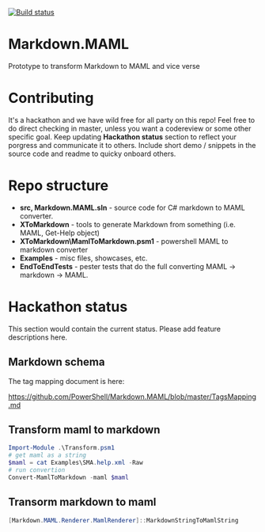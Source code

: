 [![Build status](https://ci.appveyor.com/api/projects/status/u65tnar0cfkmqywl/branch/master?svg=true)](https://ci.appveyor.com/project/PowerShell/markdown-maml/branch/master)

# Markdown.MAML
Prototype to transform Markdown to MAML and vice verse

# Contributing

It's a hackathon and we have wild free for all party on this repo!
Feel free to do direct checking in master, unless you want a codereview or some other specific goal.
Keep updating **Hackathon status** section to reflect your porgress and communicate it to others.
Include short demo / snippets in the source code and readme to quicky onboard others.

# Repo structure

 -  **src, Markdown.MAML.sln**  - source code for C# markdown to MAML converter.
 -  **XToMarkdown** - tools to generate Markdown from something (i.e. MAML, Get-Help object)
 -  **XToMarkdown\MamlToMarkdown.psm1** - powershell MAML to markdown converter
 -  **Examples** - misc files, showcases, etc.
 -  **EndToEndTests** - pester tests that do the full converting MAML -> markdown -> MAML.

# Hackathon status

This section would contain the current status. Please add feature descriptions here.

## Markdown schema

The tag mapping document is here:

https://github.com/PowerShell/Markdown.MAML/blob/master/TagsMapping.md

## Transform maml to markdown

```powershell
Import-Module .\Transform.psm1
# get maml as a string
$maml = cat Examples\SMA.help.xml -Raw
# run convertion
Convert-MamlToMarkdown -maml $maml
```


## Transorm markdown to maml

```powershell
[Markdown.MAML.Renderer.MamlRenderer]::MarkdownStringToMamlString
```